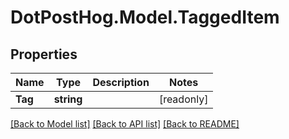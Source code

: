 # DotPostHog.Model.TaggedItem

## Properties

Name | Type | Description | Notes
------------ | ------------- | ------------- | -------------
**Tag** | **string** |  | [readonly] 

[[Back to Model list]](../README.md#documentation-for-models) [[Back to API list]](../README.md#documentation-for-api-endpoints) [[Back to README]](../README.md)

